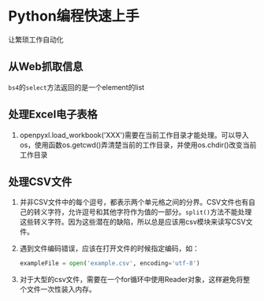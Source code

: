 # Python编程快速上手
让繁琐工作自动化

## 从Web抓取信息

`bs4`的`select`方法返回的是一个element的list

## 处理Excel电子表格

1. openpyxl.load_workbook('XXX')需要在当前工作目录才能处理。可以导入os，使用函数os.getcwd()弄清楚当前的工作目录，并使用os.chdir()改变当前工作目录

## 处理CSV文件

1. 并非CSV文件中的每个逗号，都表示两个单元格之间的分界。CSV文件也有自己的转义字符，允许逗号和其他字符作为值的一部分。`split()`方法不能处理这些转义字符。因为这些潜在的缺陷，所以总是应该用csv模块来读写CSV文件。

2. 遇到文件编码错误，应该在打开文件的时候指定编码，如：

   ```python
   exampleFile = open('example.csv', encoding='utf-8')
   ```

   

3. 对于大型的csv文件，需要在一个for循环中使用Reader对象，这样避免将整个文件一次性装入内存。
